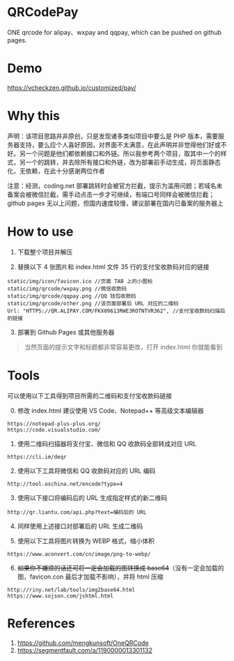 # QRCodePay
ONE qrcode for alipay、wxpay and qqpay, which can be pushed on github pages.

# Demo
https://vcheckzen.github.io/customized/pay/

# Why this
声明：该项目思路并非原创，只是发现诸多类似项目中要么是 PHP 版本，需要服务器支持，要么应个人喜好原因，对界面不太满意，在此声明并非觉得他们好或不好。另一个问题是他们都依赖接口和外链。所以我参考两个项目，取其中一个的样式，另一个的跳转，并去除所有接口和外链，改为部署前手动生成，将页面静态化，无依赖，在此十分感谢两位作者

注意：经测，coding.net 部署跳转时会被官方拦截，提示为滥用问题；若域名未备案会被微信拦截，需手动点击一步才可继续，有端口号同样会被微信拦截；github pages 无以上问题，但国内速度较慢，建议部署在国内已备案的服务器上

# How to use
1. 下载整个项目并解压

2. 替换以下 4 张图片和 index.html 文件 35 行的支付宝收款码对应的链接

```
static/img/icon/favicon.ico //页面 TAB 上的小图标
static/img/qrcode/wxpay.png //微信收款码
static/img/qrcode/qqpay.png //QQ 钱包收款码
static/img/qrcode/other.png //该页面部署后 URL 对应的二维码
Url: "HTTPS://QR.ALIPAY.COM/FKX09613RWE3ROTNTVR362", //支付宝收款码扫描后的链接
```

3. 部署到 Github Pages 或其他服务器

> 当然页面的提示文字和标题都非常容易更改，打开 index.html 你就能看到

# Tools
可以使用以下工具得到项目所需的二维码和支付宝收款码链接

0. 修改 index.html 建议使用 VS Code、Notepad++ 等高级文本编辑器

```
https://notepad-plus-plus.org/
https://code.visualstudio.com/
```

1. 使用二维码扫描器将支付宝、微信和 QQ 收款码全部转成对应 URL

```
https://cli.im/deqr
```

2. 使用以下工具将微信和 QQ 收款码对应的 URL 编码

```
http://tool.oschina.net/encode?type=4
```

3. 使用以下接口将编码后的 URL 生成指定样式的新二维码

```
http://qr.liantu.com/api.php?text=编码后的 URL
```
4. 同样使用上述接口对部署后的 URL 生成二维码

5. 使用以下工具将图片转换为 WEBP 格式，缩小体积

```
https://www.aconvert.com/cn/image/png-to-webp/
```

6. ~~如果你不嫌烦的话还可将一定会加载的图转换成 base64~~（没有一定会加载的图，favicon.con 最后才加载不影响），并将 html 压缩

```
http://riny.net/lab/tools/img2base64.html
https://www.sojson.com/jshtml.html
```

# References
1. https://github.com/mengkunsoft/OneQRCode
2. https://segmentfault.com/a/1190000013301132

